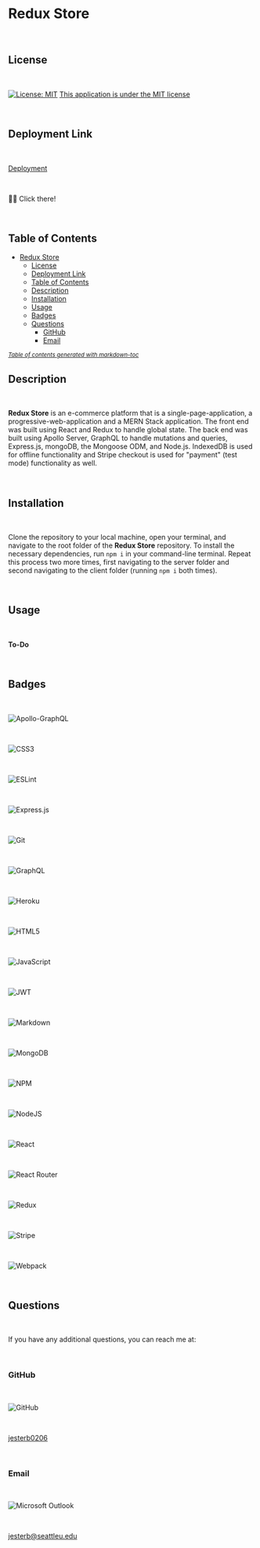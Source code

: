 # Redux Store

<br>

## License

<br>

[![License: MIT](https://img.shields.io/badge/License-MIT-yellow.svg)](https://opensource.org/licenses/MIT)
[This application is under the MIT license](https://opensource.org/licenses/MIT)

<br>

## Deployment Link

<br>

[Deployment](https://redux-store-0206.herokuapp.com)

<br>

☝🏻 Click there!

<br>

## Table of Contents

- [Redux Store](#redux-store)
  - [License](#license)
  - [Deployment Link](#deployment-link)
  - [Table of Contents](#table-of-contents)
  - [Description](#description)
  - [Installation](#installation)
  - [Usage](#usage)
  - [Badges](#badges)
  - [Questions](#questions)
    - [GitHub](#github)
    - [Email](#email)

<small><i><a href='http://ecotrust-canada.github.io/markdown-toc/'>Table of contents generated with markdown-toc</a></i></small>

## Description

<br>

**Redux Store** is an e-commerce platform that is a single-page-application, a progressive-web-application and a MERN Stack application. The front end was built using React and Redux to handle global state. The back end was built using Apollo Server, GraphQL to handle mutations and queries, Express.js, mongoDB, the Mongoose ODM, and Node.js. IndexedDB is used for offline functionality and Stripe checkout is used for "payment" (test mode) functionality as well.

<br>

## Installation

<br>

Clone the repository to your local machine, open your terminal, and navigate to the root folder of the **Redux Store** repository. To install the necessary dependencies, run `npm i` in your command-line terminal. Repeat this process two more times, first navigating to the server folder and second navigating to the client folder (running `npm i` both times).

<br>

## Usage

<br>

**To-Do**

<br>

## Badges

<br>

![Apollo-GraphQL](https://img.shields.io/badge/-ApolloGraphQL-311C87?style=for-the-badge&logo=apollo-graphql)

<br>

![CSS3](https://img.shields.io/badge/css3-%231572B6.svg?style=for-the-badge&logo=css3&logoColor=white)

<br>

![ESLint](https://img.shields.io/badge/ESLint-4B3263?style=for-the-badge&logo=eslint&logoColor=white)

<br>

![Express.js](https://img.shields.io/badge/express.js-%23404d59.svg?style=for-the-badge&logo=express&logoColor=%2361DAFB)

<br>

![Git](https://img.shields.io/badge/git-%23F05033.svg?style=for-the-badge&logo=git&logoColor=white)

<br>

![GraphQL](https://img.shields.io/badge/-GraphQL-E10098?style=for-the-badge&logo=graphql&logoColor=white)

<br>

![Heroku](https://img.shields.io/badge/heroku-%23430098.svg?style=for-the-badge&logo=heroku&logoColor=white)

<br>

![HTML5](https://img.shields.io/badge/html5-%23E34F26.svg?style=for-the-badge&logo=html5&logoColor=white)

<br>

![JavaScript](https://img.shields.io/badge/javascript-%23323330.svg?style=for-the-badge&logo=javascript&logoColor=%23F7DF1E)

<br>

![JWT](https://img.shields.io/badge/JWT-black?style=for-the-badge&logo=JSON%20web%20tokens)

<br>

![Markdown](https://img.shields.io/badge/markdown-%23000000.svg?style=for-the-badge&logo=markdown&logoColor=white)

<br>

![MongoDB](https://img.shields.io/badge/MongoDB-%234ea94b.svg?style=for-the-badge&logo=mongodb&logoColor=white)

<br>

![NPM](https://img.shields.io/badge/NPM-%23CB3837.svg?style=for-the-badge&logo=npm&logoColor=white)

<br>

![NodeJS](https://img.shields.io/badge/node.js-6DA55F?style=for-the-badge&logo=node.js&logoColor=white)

<br>

![React](https://img.shields.io/badge/react-%2320232a.svg?style=for-the-badge&logo=react&logoColor=%2361DAFB)

<br>

![React Router](https://img.shields.io/badge/React_Router-CA4245?style=for-the-badge&logo=react-router&logoColor=white)

<br>

![Redux](https://img.shields.io/badge/redux-%23593d88.svg?style=for-the-badge&logo=redux&logoColor=white)

<br>

![Stripe](https://img.shields.io/badge/Stripe-626CD9?style=for-the-badge&logo=Stripe&logoColor=white)

<br>

![Webpack](https://img.shields.io/badge/webpack-%238DD6F9.svg?style=for-the-badge&logo=webpack&logoColor=black)

<br>

## Questions

<br>

If you have any additional questions, you can reach me at:

<br>

### GitHub

<br>

![GitHub](https://img.shields.io/badge/GitHub-100000?style=for-the-badge&logo=github&logoColor=white)

<br>

[jesterb0206](https://www.github.com/jesterb0206)

<br>

### Email

<br>

![Microsoft Outlook](https://img.shields.io/badge/Microsoft_Outlook-0078D4?style=for-the-badge&logo=microsoft-outlook&logoColor=white)

<br>

jesterb@seattleu.edu

<br>
